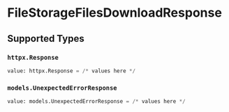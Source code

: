 # FileStorageFilesDownloadResponse


## Supported Types

### `httpx.Response`

```python
value: httpx.Response = /* values here */
```

### `models.UnexpectedErrorResponse`

```python
value: models.UnexpectedErrorResponse = /* values here */
```

